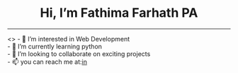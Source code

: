 <h1 align="center"> Hi, I’m Fathima Farhath PA</h1>
<hr>
<>
- 👀 I’m interested in Web Development<br>
- 🌱 I’m currently learning python<br>
- 💞️ I’m looking to collaborate on exciting projects<br>
- 📫 you can reach me at:<a href="https://www.linkedin.com/in/fathima-farhath-p-a-49011625b">in</a>
</center>

<!---
fathima-farhath/fathima-farhath is a ✨ special ✨ repository because its `README.md` (this file) appears on your GitHub profile.
You can click the Preview link to take a look at your changes.
--->
